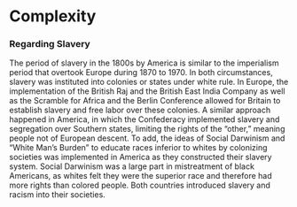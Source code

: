 # Complexity

### Regarding Slavery

The period of slavery in the 1800s by America is similar to the imperialism period that overtook Europe during 1870 to 1970. In both circumstances, slavery was instituted into colonies or states under white rule. In Europe, the implementation of the British Raj and the British East India Company as well as the Scramble for Africa and the Berlin Conference allowed for Britain to establish slavery and free labor over these colonies. A similar approach happened in America, in which the Confederacy implemented slavery and segregation over Southern states, limiting the rights of the “other,” meaning people not of European descent. To add, the ideas of Social Darwinism and “White Man’s Burden” to educate races inferior to whites by colonizing societies was implemented in America as they constructed their slavery system. Social Darwinism was a large part in mistreatment of black Americans, as whites felt they were the superior race and therefore had more rights than colored people. Both countries introduced slavery and racism into their societies. 


